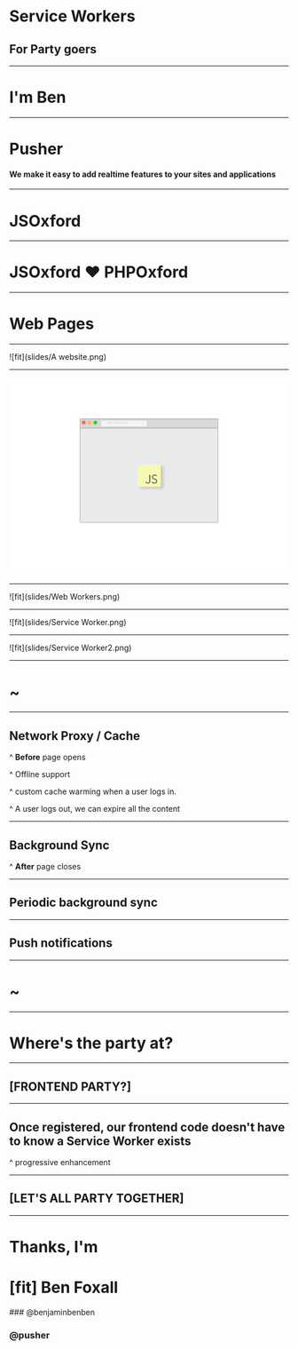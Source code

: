
# Service Workers
## For Party goers

---

# I'm Ben

---

# Pusher
#### We make it easy to add realtime features to your sites and applications


---

# JSOxford

---
<!--
# JSOxford :boom: PHPOxford

--- -->

# JSOxford ❤️ PHPOxford

<!--
---

> We’re excited to be joining forces with @JSOxford for this month’s meetup. No left-pad jokes, people 🙂

- @phpoxford

-->

---

# Web Pages

---

![fit](slides/A website.png)

---

![fit](slides/Hello.png)

---

![fit](slides/Web Workers.png)

---

![fit](slides/Service Worker.png)

---

![fit](slides/Service Worker2.png)


<!--

---

## Javascript

* single threaded
* shares UI thread

---

## WebWorkers

```js
var worker = new Worker('/worker.js')

worker.postMessage({action: 'how-many-cats', data: img}, [img])
worker.addEventListener('message', m => {
  alert(m + " cats")
})
```

---

## ServiceWorkers

```js
navigator.serviceWorker.register('/service-worker.js')
```

-->

---

# ~

---

## Network Proxy / Cache

^ **Before** page opens

^ Offline support

^ custom cache warming when a user logs in.

^ A user logs out, we can expire all the content

---

## Background Sync

^ **After** page closes

---

## Periodic background sync

---

## Push notifications

---

# ~

---

# Where's the party at?

---

## [FRONTEND PARTY?]

---

## Once registered, our frontend code doesn't have to know a Service Worker exists

^ progressive enhancement


---

## [LET'S ALL PARTY TOGETHER]

<!-- ---
* react / angular / jquery / gulp / grunt / brocolli-less
* It can be challenging
* It opens up new things to do -->


---

# Thanks, I'm

# [fit] Ben Foxall

### @benjaminbenben

### @pusher
